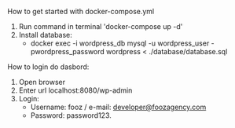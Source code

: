 How to get started with docker-compose.yml

1. Run command in terminal 'docker-compose up -d'
2. Install database:
   - docker exec -i wordpress_db mysql -u wordpress_user -pwordpress_password wordpress < ./database/database.sql
   
How to login do dasbord:
1. Open browser
2. Enter url localhost:8080/wp-admin
3. Login:
   - Username: fooz / e-mail: developer@foozagency.com
   - Password: password123.
